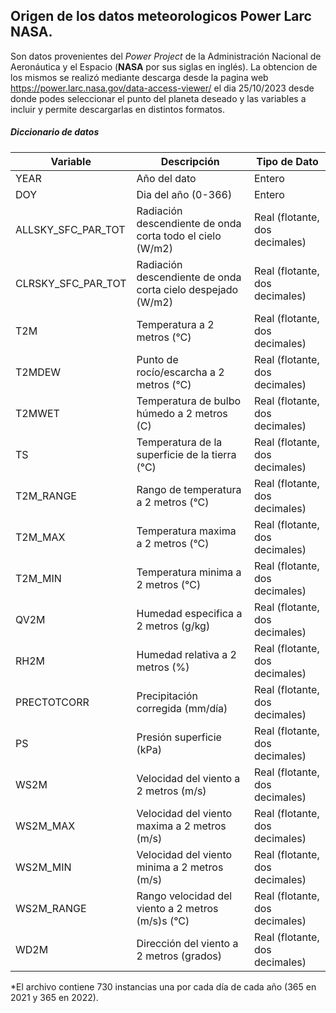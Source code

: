 ## Origen de los datos meteorologicos Power Larc NASA.
Son datos provenientes del *Power Project* de la Administración Nacional de Aeronáutica y el Espacio (**NASA** por sus siglas en inglés).
La obtencion de los mismos se realizó mediante descarga desde la pagina web https://power.larc.nasa.gov/data-access-viewer/ el dia 25/10/2023 desde donde podes seleccionar el punto del planeta deseado y las variables a incluir y permite descargarlas en distintos formatos.

##### Diccionario de datos
| Variable | Descripción | Tipo de Dato   |
| ------------ | ------------ | ------------ |
| YEAR| Año del dato| Entero|
| DOY | Dia del año (0-366)| Entero |
| ALLSKY_SFC_PAR_TOT| Radiación descendiente de onda corta todo el cielo (W/m2) | Real (flotante, dos decimales) |
| CLRSKY_SFC_PAR_TOT| Radiación descendiente de onda corta cielo despejado (W/m2)| Real (flotante, dos decimales) |
| T2M | Temperatura a 2 metros (°C)|  Real (flotante, dos decimales) |
| T2MDEW | Punto de rocío/escarcha a 2 metros (°C) |  Real (flotante, dos decimales) |
| T2MWET | Temperatura de bulbo húmedo a 2 metros (C) |  Real (flotante, dos decimales) |
| TS | Temperatura de la superficie de la tierra (°C)|  Real (flotante, dos decimales) |
| T2M_RANGE | Rango de temperatura a 2 metros (°C)|  Real (flotante, dos decimales) |
| T2M_MAX | Temperatura maxima a 2 metros (°C)|  Real (flotante, dos decimales) |
| T2M_MIN | Temperatura minima a 2 metros (°C)|  Real (flotante, dos decimales) |
| QV2M | Humedad especifica a 2 metros (g/kg)|  Real (flotante, dos decimales) |
| RH2M | Humedad relativa a 2 metros (%)|  Real (flotante, dos decimales) |
| PRECTOTCORR | Precipitación corregida (mm/día)|  Real (flotante, dos decimales) |
| PS | Presión superficie (kPa)|  Real (flotante, dos decimales) |
| WS2M | Velocidad del viento a 2 metros (m/s)|  Real (flotante, dos decimales) |
| WS2M_MAX | Velocidad del viento maxima a 2 metros (m/s)|  Real (flotante, dos decimales) |
| WS2M_MIN | Velocidad del viento minima a 2 metros (m/s)|  Real (flotante, dos decimales) |
| WS2M_RANGE | Rango velocidad del viento a 2 metros (m/s)s (°C)|  Real (flotante, dos decimales) |
| WD2M | Dirección del viento a 2 metros (grados)|  Real (flotante, dos decimales) |



*El archivo contiene 730 instancias una por cada día de cada año (365 en 2021 y 365 en 2022).
